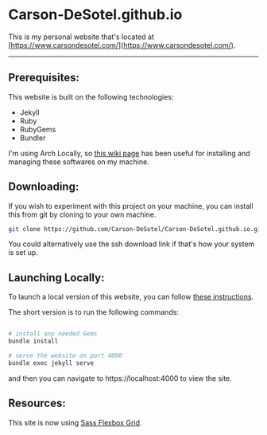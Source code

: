 # Carson-DeSotel.github.io

This is my personal website that's located at [https://www.carsondesotel.com/](https://www.carsondesotel.com/).

---

## Prerequisites:
This website is built on the following technologies:

- Jekyll
- Ruby
- RubyGems
- Bundler

I'm using Arch Locally, so [this wiki page](https://wiki.archlinux.org/title/Jekyll) has been useful for installing and managing these softwares on my machine.

## Downloading:
If you wish to experiment with this project on your machine, you can install this from git by cloning to your own machine.

```bash
git clone https://github.com/Carson-DeSotel/Carson-DeSotel.github.io.git
```

You could alternatively use the ssh download link if that's how your system is set up.

## Launching Locally:
To launch a local version of this website, you can follow [these instructions](https://docs.github.com/en/pages/setting-up-a-github-pages-site-with-jekyll/testing-your-github-pages-site-locally-with-jekyll).

The short version is to run the following commands:

```bash

# install any needed Gems
bundle install

# serve the website on port 4000
bundle exec jekyll serve

```

and then you can navigate to https://localhost:4000 to view the site.

## Resources:
This site is now using [Sass Flexbox Grid](http://sassflexboxgrid.com/).